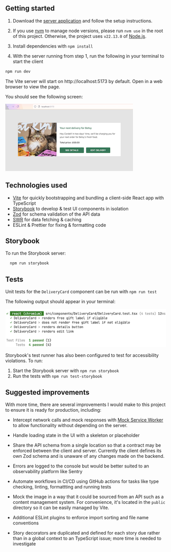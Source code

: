 ## Getting started

1. Download the [server application](https://github.com/luke-symes/cat-food-test-server) and follow the setup instructions.

1. If you use [nvm](https://github.com/nvm-sh/nvm) to manage node versions, please run `nvm use` in the root of this project. Otherwise, the project uses `v22.13.0` of [Node.js](https://nodejs.org/en/about/previous-releases).

1. Install dependencies with `npm install`

1. With the server running from step 1, run the following in your terminal to start the client

```sh
npm run dev
```

The Vite server will start on http://localhost:5173 by default. Open in a web browser to view the page.

You should see the following screen:

![Screenshot of browser output after running dev script](docs/desktop.png)

## Technologies used

- [Vite](https://vite.dev/) for quickly bootstrapping and bundling a client-side React app with TypeScript
- [Storybook](https://storybook.js.org/) to develop & test UI components in isolation
- [Zod](https://zod.dev/) for schema validation of the API data
- [SWR](https://swr.vercel.app/) for data fetching & caching
- ESLint & Prettier for fixing & formatting code

## Storybook

To run the Storybook server:

```sh
  npm run storybook
```

## Tests

Unit tests for the `DeliveryCard` component can be run with `npm run test`

The following output should appear in your terminal:

![Screenshot of browser output after running test script](docs/test.png)

Storybook's test runner has also been configured to test for accessibility violations. To run:

1. Start the Storybook server with `npm run storybook`
1. Run the tests with `npm run test-storybook`

## Suggested improvements

With more time, there are several improvements I would make to this project to ensure it is ready for production, including:

- Intercept network calls and mock responses with [Mock Service Worker](https://mswjs.io/) to allow functionality without depending on the server.

- Handle loading state in the UI with a skeleton or placeholder

- Share the API schema from a single location so that a contract may be enforced between the client and server. Currently the client defines its own Zod schema and is unaware of any changes made on the backend.

- Errors are logged to the console but would be better suited to an observability platform like Sentry

- Automate workflows in CI/CD using GitHub actions for tasks like type checking, linting, formattting and running tests

- Mock the image in a way that it could be sourced from an API such as a content management system. For convenience, it's located in the `public` directory so it can be easily managed by Vite.

- Additional ESLint plugins to enforce import sorting and file name conventions

- Story decorators are duplicated and defined for each story due rather than in a global context to an TypeScript issue; more time is needed to investigate
